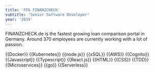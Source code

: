 ```yaml
---
title: 'FFG FINANZCHECK'
subtitle: 'Senior Software Developer'
year: '2019'
---
```


FINANZCHECK.de is the fastest growing loan comparison portal in Germany. Around 370 employees are currently working with a lot of passion.

{{Docker}}
{{Kubernetes}}
{{node.js}}
{{xSQL}}
{{AWS}}
{{Cognito}}
{{Javascript}}
{{Typescript}}
{{React.js}}
{{HTML}}
{{CSS}}
{{TDD}}
{{Microservices}}
{{go}}
{{Serverless}}

